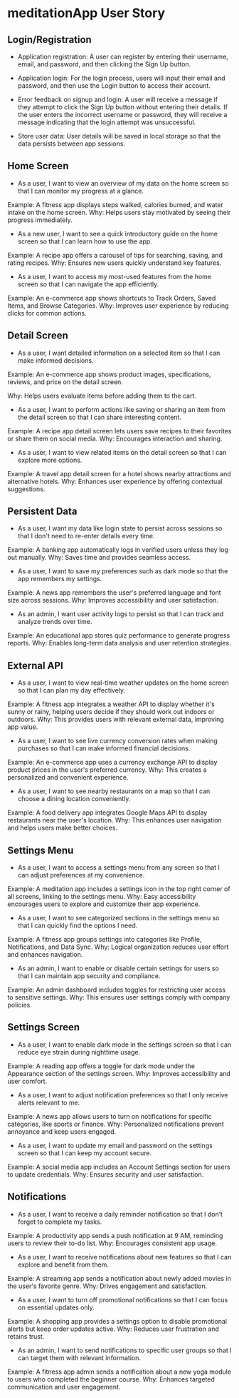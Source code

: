 # meditationApp User Story

## Login/Registration

- Application registration: A user can register by entering their username, email, and password, and then clicking the Sign Up button.

- Application login: For the login process, users will input their email and password, and then use the Login button to access their account.

- Error feedback on signup and login: A user will receive a message if they attempt to click the Sign Up button without entering their details. If the user enters the incorrect username or password, they will receive a message indicating that the login attempt was unsuccessful.

- Store user data: User details will be saved in local storage so that the data persists between app sessions.

## Home Screen

- As a user, I want to view an overview of my data on the home screen so that I can monitor my progress at a glance.

Example: A fitness app displays steps walked, calories burned, and water intake on the home screen.
Why: Helps users stay motivated by seeing their progress immediately.

- As a new user, I want to see a quick introductory guide on the home screen so that I can learn how to use the app.

Example: A recipe app offers a carousel of tips for searching, saving, and rating recipes.
Why: Ensures new users quickly understand key features.

- As a user, I want to access my most-used features from the home screen so that I can navigate the app efficiently.

Example: An e-commerce app shows shortcuts to Track Orders, Saved Items, and Browse Categories.
Why: Improves user experience by reducing clicks for common actions.

## Detail Screen

- As a user, I want detailed information on a selected item so that I can make informed decisions.

Example: An e-commerce app shows product images, specifications, reviews, and price on the detail screen.

Why: Helps users evaluate items before adding them to the cart.

- As a user, I want to perform actions like saving or sharing an item from the detail screen so that I can share interesting content.

Example: A recipe app detail screen lets users save recipes to their favorites or share them on social media.
Why: Encourages interaction and sharing.

- As a user, I want to view related items on the detail screen so that I can explore more options.

Example: A travel app detail screen for a hotel shows nearby attractions and alternative hotels.
Why: Enhances user experience by offering contextual suggestions.

## Persistent Data

- As a user, I want my data like login state to persist across sessions so that I don't need to re-enter details every time.

Example: A banking app automatically logs in verified users unless they log out manually.
Why: Saves time and provides seamless access.

- As a user, I want to save my preferences such as dark mode so that the app remembers my settings.

Example: A news app remembers the user's preferred language and font size across sessions.
Why: Improves accessibility and user satisfaction.

- As an admin, I want user activity logs to persist so that I can track and analyze trends over time.

Example: An educational app stores quiz performance to generate progress reports.
Why: Enables long-term data analysis and user retention strategies.

## External API

- As a user, I want to view real-time weather updates on the home screen so that I can plan my day effectively.

Example: A fitness app integrates a weather API to display whether it's sunny or rainy, helping users decide if they should work out indoors or outdoors.
Why: This provides users with relevant external data, improving app value.

- As a user, I want to see live currency conversion rates when making purchases so that I can make informed financial decisions.

Example: An e-commerce app uses a currency exchange API to display product prices in the user's preferred currency.
Why: This creates a personalized and convenient experience.

- As a user, I want to see nearby restaurants on a map so that I can choose a dining location conveniently.

Example: A food delivery app integrates Google Maps API to display restaurants near the user's location.
Why: This enhances user navigation and helps users make better choices.

## Settings Menu

- As a user, I want to access a settings menu from any screen so that I can adjust preferences at my convenience.

Example: A meditation app includes a settings icon in the top right corner of all screens, linking to the settings menu.
Why: Easy accessibility encourages users to explore and customize their app experience.

- As a user, I want to see categorized sections in the settings menu so that I can quickly find the options I need.

Example: A fitness app groups settings into categories like Profile, Notifications, and Data Sync.
Why: Logical organization reduces user effort and enhances navigation.

- As an admin, I want to enable or disable certain settings for users so that I can maintain app security and compliance.

Example: An admin dashboard includes toggles for restricting user access to sensitive settings.
Why: This ensures user settings comply with company policies.

## Settings Screen

- As a user, I want to enable dark mode in the settings screen so that I can reduce eye strain during nighttime usage.

Example: A reading app offers a toggle for dark mode under the Appearance section of the settings screen.
Why: Improves accessibility and user comfort.

- As a user, I want to adjust notification preferences so that I only receive alerts relevant to me.

Example: A news app allows users to turn on notifications for specific categories, like sports or finance.
Why: Personalized notifications prevent annoyance and keep users engaged.

- As a user, I want to update my email and password on the settings screen so that I can keep my account secure.

Example: A social media app includes an Account Settings section for users to update credentials.
Why: Ensures security and user satisfaction.

## Notifications

- As a user, I want to receive a daily reminder notification so that I don’t forget to complete my tasks.

Example: A productivity app sends a push notification at 9 AM, reminding users to review their to-do list.
Why: Encourages consistent app usage.

- As a user, I want to receive notifications about new features so that I can explore and benefit from them.

Example: A streaming app sends a notification about newly added movies in the user's favorite genre.
Why: Drives engagement and satisfaction.

- As a user, I want to turn off promotional notifications so that I can focus on essential updates only.

Example: A shopping app provides a settings option to disable promotional alerts but keep order updates active.
Why: Reduces user frustration and retains trust.

- As an admin, I want to send notifications to specific user groups so that I can target them with relevant information.

Example: A fitness app admin sends a notification about a new yoga module to users who completed the beginner course.
Why: Enhances targeted communication and user engagement.
